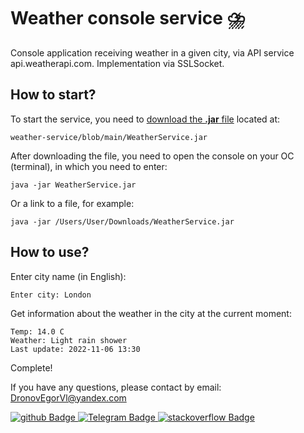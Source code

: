 # Weather console service ⛈️
Console application receiving weather in a given city, via API service api.weatherapi.com. Implementation via SSLSocket.

## How to start?
To start the service, you need to [download the **.jar** file](https://github.com/dSofarts/weather-service/blob/main/WeatherService.jar?raw=true) located at:
    
    weather-service/blob/main/WeatherService.jar
    
After downloading the file, you need to open the console on your OC (terminal), in which you need to enter:

    java -jar WeatherService.jar
    
Or a link to a file, for example:

    java -jar /Users/User/Downloads/WeatherService.jar 

## How to use?

Enter city name (in English): 

    Enter city: London
    
Get information about the weather in the city at the current moment:
    
    Temp: 14.0 C
    Weather: Light rain shower
    Last update: 2022-11-06 13:30

Complete!

If you have any questions, please contact by email: [DronovEgorVl@yandex.com](mailto:DronovEgorVl@yandex.com)
<div id="badges">
  <a href="https://github.com/dSofarts">
    <img src="https://img.shields.io/badge/dSofarts-161b22?style=for-the-badge&logo=github&logoColor=white" alt="github Badge"/>
  </a>
  <a href="https://t.me/psvmger/">
    <img src="https://img.shields.io/badge/Telegram-blue?style=for-the-badge&logo=Telegram&logoColor=white" alt="Telegram Badge"/>
  </a>
  <a href="https://stackoverflow.com/users/20419526/dsofarts">
    <img src="https://img.shields.io/badge/stackoverflow-f2740d?style=for-the-badge&logo=stackoverflow&logoColor=white" alt="stackoverflow Badge"/>
  </a>
</div>

